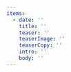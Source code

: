 ```yaml
---
items:
  - date: ''
    title: ''
    teaser: ''
    teaserImage: ''
    teaserCopy: ''
    intro: ''
    body: ''
---
```

